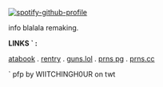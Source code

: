 

[![spotify-github-profile](https://spotify-github-profile.kittinanx.com/api/view?uid=31xh24cqngucm4mxcr2ztzzh7lqy&cover_image=true&theme=novatorem&show_offline=true&background_color=98aea7&interchange=true&bar_color=53b14f&bar_color_cover=true)](https://github.com/kittinan/spotify-github-profile)


info blalala remaking.

**LINKS ` :**

[atabook](https://xinz.atabook.org) . [rentry](https://rentry.co/sincerelyxin) . [guns.lol](https://guns.lol/commitedsin) . [prns pg](https://en.pronouns.page/@xinz) . [prns.cc](https://pronouns.cc/@xinz)


`
pfp by WIITCHINGH0UR on twt
<!---
committedsin/committedsin is a ✨ special ✨ repository because its `README.md` (this file) appears on your GitHub profile.
You can click the Preview link to take a look at your changes.
--->

